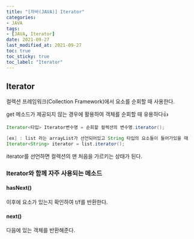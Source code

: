 ```yaml
---
title: "[자바(JAVA)] Iterator"
categories:
- JAVA
tags: 
- [JAVA, Iterator]
date: 2021-09-27
last_modified_at: 2021-09-27
toc: true
toc_sticky: true
toc_label: "Iterator"
---
```


## Iterator
컬렉션 프레임워크(Collection Framework)에서 요소를 순회할 때 사용한다.

get 메소드가 제공되지 않는 경우에 활용하여 객체를 순회할 때 유용하다👍

```java
Iterator<타입> Iterator변수명 = 순회할 컬렉션의 변수명.iterator();

[ex] : list 라는 arrayList가 선언되어있고 String 타입의 요소들이 들어가있을 때
Iterator<String> iterator = list.iterator();
```

iterator를 선언하면 컬렉션의 맨 처음을 가르키는 상태가 된다.

### Iterator와 함께 자주 사용되는 메소드

#### hasNext()

이후에 요소가 있는지 확인하여 t/f를 반환한다.

#### next()

다음에 있는 객체를 반환해준다.

